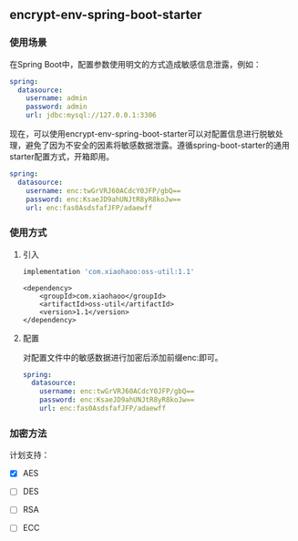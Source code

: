 ## encrypt-env-spring-boot-starter

### 使用场景

在Spring Boot中，配置参数使用明文的方式造成敏感信息泄露，例如：

```yml
spring:
  datasource:
    username: admin
    password: admin
    url: jdbc:mysql://127.0.0.1:3306
```

现在，可以使用encrypt-env-spring-boot-starter可以对配置信息进行脱敏处理，避免了因为不安全的因素将敏感数据泄露。遵循spring-boot-starter的通用starter配置方式，开箱即用。

```yml
spring:
  datasource:
    username: enc:twGrVRJ60ACdcY0JFP/gbQ==
    password: enc:KsaeJD9ahUNJtR8yR8koJw==
    url: enc:fas0AsdsfafJFP/adaewff
```

### 使用方式

1. 引入

    ```gradle
    implementation 'com.xiaohaoo:oss-util:1.1'
    ```

    ```maven
    <dependency>
        <groupId>com.xiaohaoo</groupId>
        <artifactId>oss-util</artifactId>
        <version>1.1</version>
    </dependency>
    ```

2. 配置

   对配置文件中的敏感数据进行加密后添加前缀enc:即可。

    ```yml
    spring:
      datasource:
        username: enc:twGrVRJ60ACdcY0JFP/gbQ==
        password: enc:KsaeJD9ahUNJtR8yR8koJw==
        url: enc:fas0AsdsfafJFP/adaewff
    ```

### 加密方法

计划支持：
- [x] AES
- [ ] DES
- [ ] RSA
- [ ] ECC



